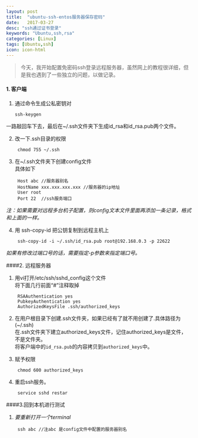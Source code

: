 ```yaml
---
layout: post
title:  "ubuntu-ssh-entos服务器保存密码"
date:   2017-03-27
desc: "ssh通过证书登录"
keywords: "Ubuntu,ssh,rsa"
categories: [Linux]
tags: [Ubuntu,ssh]
icon: icon-html
---
```




>今天，我开始配置免密码ssh登录远程服务器，虽然网上的教程很详细，但是我也遇到了一些独立的问题，以做记录。  
  

#### 1. 客户端    

1.  通过命令生成公私密钥对  

		ssh-keygen      
一路敲回车下去，最后在~/.ssh文件夹下生成id_rsa和id_rsa.pub两个文件。  

2. 改一下.ssh目录的权限  


		chmod 755 ~/.ssh
	
3. 在~/.ssh文件夹下创建config文件  
具体如下  

		Host abc //服务器别名 
		HostName xxx.xxx.xxx.xxx //服务器的ip地址 
		User root   
		Port 22  //ssh服务端口   
_注：如果需要对远程多台机子配置，则config文本文件里面再添加一条记录，格式
和上面的一样。_  

4. 用 ssh-copy-id 把公钥复制到远程主机上  

		ssh-copy-id -i ~/.ssh/id_rsa.pub root@192.168.0.3 -p 22622
_如果有修改过端口号的话，需要指定-p参数来指定端口号。_ 
 

####2. 远程服务器  

1. 用vi打开/etc/ssh/sshd_config这个文件   
将下面几行前面“#”注释取掉   

		RSAAuthentication yes 
		PubkeyAuthentication yes 
		AuthorizedKeysFile .ssh/authorized_keys 
		
2. 在用户根目录下创建.ssh文件夹，如果已经有了就不用创建了.具体路径为(~/.ssh)   
在.ssh文件夹下建立authorized_keys文件，记住authorized_keys是文件，不是文件夹。  
将客户端中的`id_rsa.pub`的内容拷贝到`authorized_keys`中。
3. 赋予权限  

		chmod 600 authorized_keys
		
4. 重启ssh服务。  

		service sshd restar
		
		
####3.回到本机进行测试

1. _要重新打开一个terminal_  

		ssh abc //注abc 是config文件中配置的服务器别名







